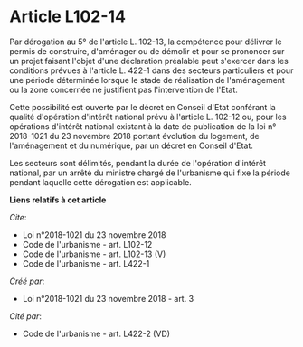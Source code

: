 # Article L102-14

Par dérogation au 5° de l'article L. 102-13, la compétence pour délivrer le permis de construire, d'aménager ou de démolir et
pour se prononcer sur un projet faisant l'objet d'une déclaration préalable peut s'exercer dans les conditions prévues à
l'article L. 422-1 dans des secteurs particuliers et pour une période déterminée lorsque le stade de réalisation de
l'aménagement ou la zone concernée ne justifient pas l'intervention de l'Etat. 

Cette possibilité est ouverte par le décret en Conseil d'Etat conférant la qualité d'opération d'intérêt national prévu à
l'article L. 102-12 ou, pour les opérations d'intérêt national existant à la date de publication de la loi n° 2018-1021 du 23
novembre 2018 portant évolution du logement, de l'aménagement et du numérique, par un décret en Conseil d'Etat. 

Les secteurs sont délimités, pendant la durée de l'opération d'intérêt national, par un arrêté du ministre chargé de
l'urbanisme qui fixe la période pendant laquelle cette dérogation est applicable.

**Liens relatifs à cet article**

_Cite_:

  - Loi n°2018-1021 du 23 novembre 2018
  - Code de l'urbanisme - art. L102-12
  - Code de l'urbanisme - art. L102-13 (V)
  - Code de l'urbanisme - art. L422-1

_Créé par_:

  - Loi n°2018-1021 du 23 novembre 2018 - art. 3

_Cité par_:

  - Code de l'urbanisme - art. L422-2 (VD)

